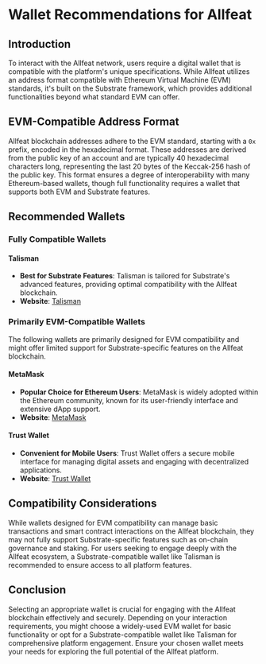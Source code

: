 # Wallet Recommendations for Allfeat

## Introduction

To interact with the Allfeat network, users require a digital wallet that is compatible with the platform's unique specifications. While Allfeat utilizes an address format compatible with Ethereum Virtual Machine (EVM) standards, it's built on the Substrate framework, which provides additional functionalities beyond what standard EVM can offer.

## EVM-Compatible Address Format

Allfeat blockchain addresses adhere to the EVM standard, starting with a `0x` prefix, encoded in the hexadecimal format. These addresses are derived from the public key of an account and are typically 40 hexadecimal characters long, representing the last 20 bytes of the Keccak-256 hash of the public key. This format ensures a degree of interoperability with many Ethereum-based wallets, though full functionality requires a wallet that supports both EVM and Substrate features.

## Recommended Wallets

### Fully Compatible Wallets

#### Talisman
- **Best for Substrate Features**: Talisman is tailored for Substrate's advanced features, providing optimal compatibility with the Allfeat blockchain.
- **Website**: [Talisman](https://talisman.xyz/)

### Primarily EVM-Compatible Wallets

The following wallets are primarily designed for EVM compatibility and might offer limited support for Substrate-specific features on the Allfeat blockchain.

#### MetaMask
- **Popular Choice for Ethereum Users**: MetaMask is widely adopted within the Ethereum community, known for its user-friendly interface and extensive dApp support.
- **Website**: [MetaMask](https://metamask.io/)

#### Trust Wallet
- **Convenient for Mobile Users**: Trust Wallet offers a secure mobile interface for managing digital assets and engaging with decentralized applications.
- **Website**: [Trust Wallet](https://trustwallet.com/)

## Compatibility Considerations

While wallets designed for EVM compatibility can manage basic transactions and smart contract interactions on the Allfeat blockchain, they may not fully support Substrate-specific features such as on-chain governance and staking. For users seeking to engage deeply with the Allfeat ecosystem, a Substrate-compatible wallet like Talisman is recommended to ensure access to all platform features.

## Conclusion

Selecting an appropriate wallet is crucial for engaging with the Allfeat blockchain effectively and securely. Depending on your interaction requirements, you might choose a widely-used EVM wallet for basic functionality or opt for a Substrate-compatible wallet like Talisman for comprehensive platform engagement. Ensure your chosen wallet meets your needs for exploring the full potential of the Allfeat platform.
